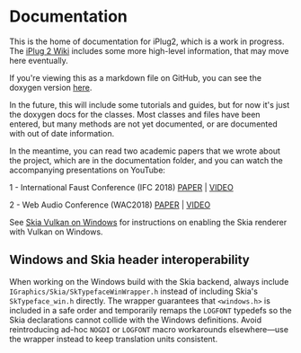 # Documentation

This is the home of documentation for iPlug2, which is a work in progress. The [iPlug 2 Wiki](https://github.com/iPlug2/iPlug2/wiki) includes some more high-level information, that may move here eventually.

If you're viewing this as a markdown file on GitHub, you can see the doxygen version [here](https://iplug2.github.io/docs/).

In the future, this will include some tutorials and guides, but for now it's just the doxygen docs for the classes. Most classes and files have been entered, but many methods are not yet documented, or are documented with out of date information. 

In the meantime, you can read two academic papers that we wrote about the project, which are in the documentation folder, and you can watch the accompanying presentations on YouTube:

1 - International Faust Conference (IFC 2018) [PAPER](https://github.com/iPlug2/iPlug2/raw/master/Documentation/Papers/IFC2018.pdf) | [VIDEO](https://youtu.be/SLHGxBYeID4)

2 - Web Audio Conference (WAC2018) [PAPER](https://github.com/iPlug2/iPlug2/raw/master/Documentation/Papers/WAC2018.pdf) | [VIDEO](https://youtu.be/DDrgW4Qyz8Y)

See [Skia Vulkan on Windows](SkiaVulkanWindows.md) for instructions on enabling the Skia renderer with Vulkan on Windows.

## Windows and Skia header interoperability

When working on the Windows build with the Skia backend, always include
`IGraphics/Skia/SkTypefaceWinWrapper.h` instead of including Skia's
`SkTypeface_win.h` directly. The wrapper guarantees that `<windows.h>` is
included in a safe order and temporarily remaps the `LOGFONT` typedefs so the
Skia declarations cannot collide with the Windows definitions. Avoid
reintroducing ad-hoc `NOGDI` or `LOGFONT` macro workarounds elsewhere—use the
wrapper instead to keep translation units consistent.

<!--
## Introduction

### Requirements
iPlug2 requires a compiler that supports C++14, and is tested with MS Visual Studio 2019 and Xcode 11. It is developed to target Windows 8 or higher and macOS 10.9+. If you wish to compile for older operating systems it may be possible, but will require adjusting some settings.

## About this documentation
### Where do I begin?
See [Getting Started](md_quickstart.html) and check out the [Examples](md_examples.html)
-->
